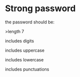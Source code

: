 # Strong password
the password should be:

\>length 7

includes digits

includes uppercase

includes lowercase

includes punctuations
